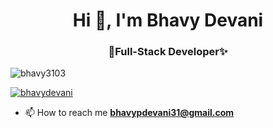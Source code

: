 <h1 align="center">Hi 👋, I'm Bhavy Devani</h1>
<h3 align="center">🌟Full-Stack Developer✨</h3>

<p align="left"> <img src="https://komarev.com/ghpvc/?username=bhavy3103&label=Profile%20views&color=0e75b6&style=flat" alt="bhavy3103" /> </p>

<p align="left"> <a href="https://twitter.com/bhavydevani" target="blank"><img src="https://img.shields.io/twitter/follow/bhavydevani?logo=twitter&style=for-the-badge" alt="bhavydevani" /></a> </p>

- 📫 How to reach me **bhavypdevani31@gmail.com**





